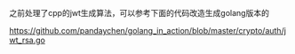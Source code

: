 之前处理了cpp的jwt生成算法，可以参考下面的代码改造生成golang版本的

https://github.com/pandaychen/golang_in_action/blob/master/crypto/auth/jwt_rsa.go
